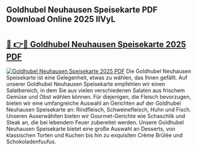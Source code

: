 ## Goldhubel Neuhausen Speisekarte PDF Download Online 2025 lIVyL

# <h2><a href="http://gcbthh.nevu.top/?p=Goldhubel+Neuhausen+Speisekarte">🔗 👉🔴 Goldhubel Neuhausen Speisekarte 2025 PDF</a></h2>

[![Goldhubel Neuhausen Speisekarte 2025 PDF](https://i.imgur.com/dBaPXMq.png)](http://gcbthh.nevu.top/?p=Goldhubel+Neuhausen+Speisekarte)
Die Goldhubel Neuhausen Speisekarte ist eine Gelegenheit, etwas zu wählen, das Ihnen gefällt. Auf unserer Goldhubel Neuhausen Speisekarte empfehlen wir einen Salatbereich, in dem Sie aus vielen verschiedenen Salaten aus frischem Gemüse und Obst wählen können. Für diejenigen, die Fleisch bevorzugen, bieten wir eine umfangreiche Auswahl an Gerichten auf der Goldhubel Neuhausen Speisekarte an: Rindfleisch, Schweinefleisch, Huhn und Fisch. Unseren Auserwählten bieten wir Gourmet-Gerichte wie Schaschlik und Steak an, die bei lebendem Feuer zubereitet werden. Unsere Goldhubel Neuhausen Speisekarte bietet eine große Auswahl an Desserts, von klassischen Torten und Kuchen bis hin zu exquisiten Crème Brûlée und Schokoladenfuufus.
